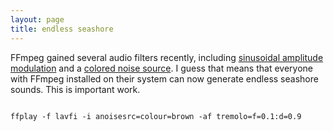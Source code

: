 ```yaml
---
layout: page 
title: endless seashore 
---
```


FFmpeg gained several audio filters recently, including [sinusoidal amplitude modulation](http://git.videolan.org/?p=ffmpeg.git;a=blob;f=libavfilter/af_tremolo.c;h=572e9e3b56082e474ec4480addeb19d512b1b2b3;hb=HEAD) and a [colored noise source](http://git.videolan.org/?p=ffmpeg.git;a=blob;f=libavfilter/asrc_anoisesrc.c;h=e4d4013749225ae2f0321f8a7c6e082fd98d55e5;hb=HEAD). I guess that means that everyone with FFmpeg installed on their system can now generate endless seashore sounds. This is important work.


<code>
ffplay -f lavfi -i anoisesrc=colour=brown -af tremolo=f=0.1:d=0.9
</code>
